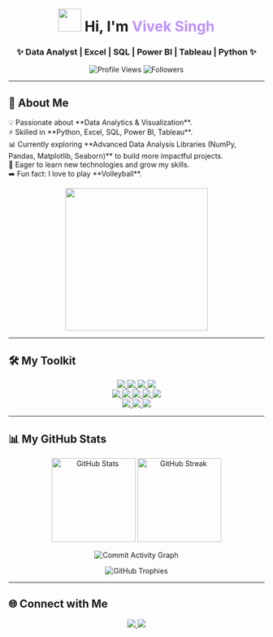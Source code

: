 <h1 align="center">
  <img src="https://media.giphy.com/media/l0HlCgA2E7K6z5BTO/giphy.gif" width="45px"> Hi, I'm <span style="color:#BD93F9; font-weight: bold;">Vivek Singh</span>
</h1>

<h3 align="center">✨ Data Analyst | Excel | SQL | Power BI | Tableau | Python ✨</h3>

<p align="center">
  <img src="https://komarev.com/ghpvc/?username=viveksingh052&label=Profile%20Views&color=BD93F9&style=flat" alt="Profile Views" />
  <img src="https://img.shields.io/github/followers/viveksingh052?label=Followers&style=social" alt="Followers" />
</p>

---

## 🎯 About Me

<p align="left">
  💡 Passionate about **Data Analytics & Visualization**.<br>
  ⚡ Skilled in **Python, Excel, SQL, Power BI, Tableau**.<br>
  📊 Currently exploring **Advanced Data Analysis Libraries (NumPy, Pandas, Matplotlib, Seaborn)** to build more impactful projects.<br>
  🌱 Eager to learn new technologies and grow my skills.<br>
  ➡️ Fun fact: I love to play **Volleyball**.
</p>

<p align="center">
  <img src="https://raw.githubusercontent.com/rahulbanerjee26/githubProfileReadmeGenerator/main/gifs/data.gif" width="280"/>
</p>

---

## 🛠 My Toolkit

<p align="center">
  <a href="https://www.microsoft.com/en-us/microsoft-365/excel" target="_blank">
    <img src="https://img.shields.io/badge/Excel-217346?style=for-the-badge&logo=microsoft-excel&logoColor=white"/>
  </a>
  <a href="https://www.mysql.com/" target="_blank">
    <img src="https://img.shields.io/badge/MySQL-4479A1?style=for-the-badge&logo=mysql&logoColor=white"/>
  </a>
  <a href="https://powerbi.microsoft.com/" target="_blank">
    <img src="https://img.shields.io/badge/Power_BI-F2C811?style=for-the-badge&logo=powerbi&logoColor=black"/>
  </a>
  <a href="https://www.tableau.com/" target="_blank">
    <img src="https://img.shields.io/badge/Tableau-E97627?style=for-the-badge&logo=tableau&logoColor=white"/>
  </a>
  <br/>
  <a href="https://www.python.org/" target="_blank">
    <img src="https://img.shields.io/badge/Python-3776AB?style=for-the-badge&logo=python&logoColor=white"/>
  </a>
  <a href="https://numpy.org/" target="_blank">
    <img src="https://img.shields.io/badge/NumPy-013243?style=for-the-badge&logo=numpy&logoColor=white"/>
  </a>
  <a href="https://pandas.pydata.org/" target="_blank">
    <img src="https://img.shields.io/badge/Pandas-150458?style=for-the-badge&logo=pandas&logoColor=white"/>
  </a>
  <a href="https://matplotlib.org/" target="_blank">
    <img src="https://img.shields.io/badge/Matplotlib-003B57?style=for-the-badge&logo=plotly&logoColor=white"/>
  </a>
  <a href="https://seaborn.pydata.org/" target="_blank">
    <img src="https://img.shields.io/badge/Seaborn-0F52BA?style=for-the-badge&logo=python&logoColor=white"/>
  </a>
  <br/>
  <a href="https://code.visualstudio.com/" target="_blank">
    <img src="https://img.shields.io/badge/VSCode-007ACC?style=for-the-badge&logo=visualstudiocode&logoColor=white"/>
  </a>
  <a href="https://jupyter.org/" target="_blank">
    <img src="https://img.shields.io/badge/Jupyter-F37626?style=for-the-badge&logo=jupyter&logoColor=white"/>
  </a>
  <a href="https://aws.amazon.com/" target="_blank">
    <img src="https://img.shields.io/badge/AWS-FF9900?style=for-the-badge&logo=amazonaws&logoColor=white"/>
  </a>
</p>

---

## 📊 My GitHub Stats

<p align="center">
  <img src="https://github-readme-stats.vercel.app/api?username=viveksingh052&show_icons=true&theme=dracula&hide_border=true" height="165" alt="GitHub Stats"/>
  <img src="https://github-readme-streak-stats.herokuapp.com/?user=viveksingh052&theme=dracula&hide_border=true" height="165" alt="GitHub Streak"/>
</p>

<p align="center">
  <img src="https://github-readme-activity-graph.vercel.app/graph?username=viveksingh052&custom_title=✨%20Commit%20Activity%20✨&hide=issues,prs&area=true&line=50FA7B&point=BD93F9&title_color=50FA7B&color=BD93F9&bg_color=282A36&y_axis_label=Commits%20Count" alt="Commit Activity Graph"/>
</p>

<p align="center">
  <img src="https://github-profile-trophy.vercel.app/?username=viveksingh052&theme=dracula&no-frame=true&margin-w=10&row=1" alt="GitHub Trophies"/>
</p>

---

## 🌐 Connect with Me

<p align="center">
  <a href="https://www.linkedin.com/in/viveksingh52/" target="_blank">
    <img src="https://img.shields.io/badge/LinkedIn-0077B5?style=for-the-badge&logo=linkedin&logoColor=white"/>
  </a>
  <a href="mailto:vivekvs2927@gmail.com" target="_blank">
    <img src="https://img.shields.io/badge/Gmail-D14836?style=for-the-badge&logo=gmail&logoColor=white"/>
  </a>
</p>
